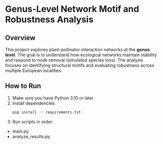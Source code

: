 # Genus-Level Network Motif and Robustness Analysis

## Overview
This project explores plant-pollinator interaction networks at the **genus level**. The goal is to understand how ecological networks maintain stability and respond to node removal (simulated species loss). The analysis focuses on identifying structural motifs and evaluating robustness across multiple European localities.

## How to Run
1. Make sure you have Python 3.10 or later.
2. Install dependencies:
   ```bash
   pip install -r requirements.txt
   ```
3. Run scripts in order:

- main.py
-  analyze_results.py




